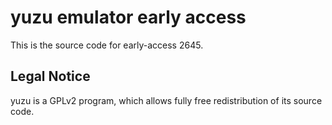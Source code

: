 yuzu emulator early access
=============

This is the source code for early-access 2645.

## Legal Notice

yuzu is a GPLv2 program, which allows fully free redistribution of its source code.